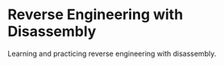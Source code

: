 # Reverse Engineering with Disassembly
Learning and practicing reverse engineering with disassembly.
